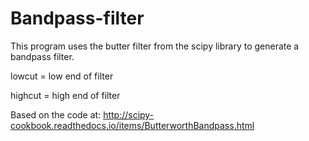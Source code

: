 # Bandpass-filter

This program uses the butter filter from the scipy library to generate a bandpass filter.

lowcut = low end of filter

highcut = high end of filter

Based on the code at:  http://scipy-cookbook.readthedocs.io/items/ButterworthBandpass.html


